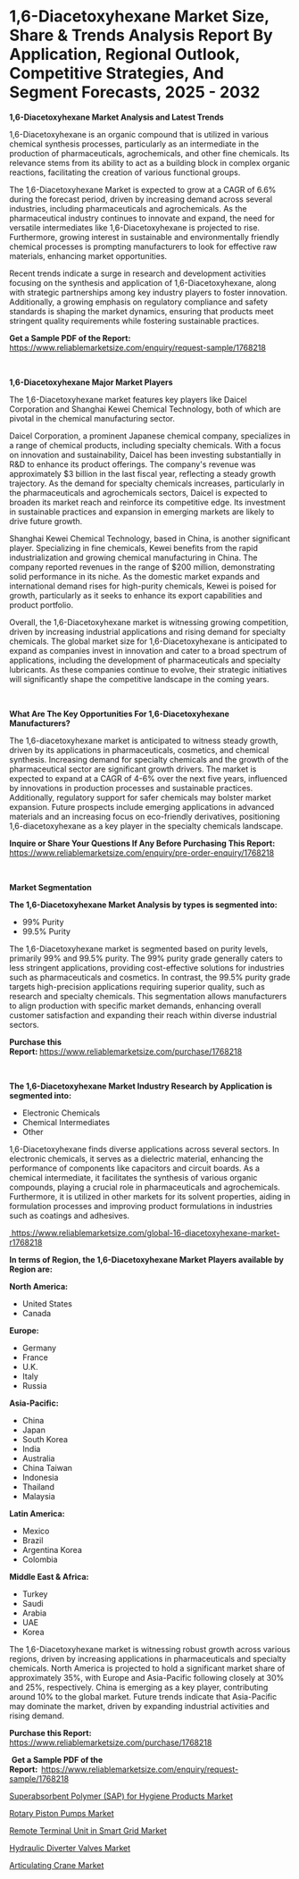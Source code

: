<p><h1>1,6-Diacetoxyhexane Market Size, Share & Trends Analysis Report By Application, Regional Outlook, Competitive Strategies, And Segment Forecasts, 2025 - 2032</h1></p><p><strong>1,6-Diacetoxyhexane Market Analysis and Latest Trends</strong></p>
<p><p>1,6-Diacetoxyhexane is an organic compound that is utilized in various chemical synthesis processes, particularly as an intermediate in the production of pharmaceuticals, agrochemicals, and other fine chemicals. Its relevance stems from its ability to act as a building block in complex organic reactions, facilitating the creation of various functional groups.</p><p>The 1,6-Diacetoxyhexane Market is expected to grow at a CAGR of 6.6% during the forecast period, driven by increasing demand across several industries, including pharmaceuticals and agrochemicals. As the pharmaceutical industry continues to innovate and expand, the need for versatile intermediates like 1,6-Diacetoxyhexane is projected to rise. Furthermore, growing interest in sustainable and environmentally friendly chemical processes is prompting manufacturers to look for effective raw materials, enhancing market opportunities.</p><p>Recent trends indicate a surge in research and development activities focusing on the synthesis and application of 1,6-Diacetoxyhexane, along with strategic partnerships among key industry players to foster innovation. Additionally, a growing emphasis on regulatory compliance and safety standards is shaping the market dynamics, ensuring that products meet stringent quality requirements while fostering sustainable practices.</p></p>
<p><strong>Get a Sample PDF of the Report:&nbsp;</strong> <a href="https://www.reliablemarketsize.com/enquiry/request-sample/1768218?utm_campaign=2034&utm_medium=2&utm_source=Github&utm_content=ia&utm_term=25032025&utm_id=16-diacetoxyhexane">https://www.reliablemarketsize.com/enquiry/request-sample/1768218</a></p>
<p>&nbsp;</p>
<p><strong>1,6-Diacetoxyhexane Major Market Players</strong></p>
<p><p>The 1,6-Diacetoxyhexane market features key players like Daicel Corporation and Shanghai Kewei Chemical Technology, both of which are pivotal in the chemical manufacturing sector. </p><p>Daicel Corporation, a prominent Japanese chemical company, specializes in a range of chemical products, including specialty chemicals. With a focus on innovation and sustainability, Daicel has been investing substantially in R&D to enhance its product offerings. The company's revenue was approximately $3 billion in the last fiscal year, reflecting a steady growth trajectory. As the demand for specialty chemicals increases, particularly in the pharmaceuticals and agrochemicals sectors, Daicel is expected to broaden its market reach and reinforce its competitive edge. Its investment in sustainable practices and expansion in emerging markets are likely to drive future growth.</p><p>Shanghai Kewei Chemical Technology, based in China, is another significant player. Specializing in fine chemicals, Kewei benefits from the rapid industrialization and growing chemical manufacturing in China. The company reported revenues in the range of $200 million, demonstrating solid performance in its niche. As the domestic market expands and international demand rises for high-purity chemicals, Kewei is poised for growth, particularly as it seeks to enhance its export capabilities and product portfolio.</p><p>Overall, the 1,6-Diacetoxyhexane market is witnessing growing competition, driven by increasing industrial applications and rising demand for specialty chemicals. The global market size for 1,6-Diacetoxyhexane is anticipated to expand as companies invest in innovation and cater to a broad spectrum of applications, including the development of pharmaceuticals and specialty lubricants. As these companies continue to evolve, their strategic initiatives will significantly shape the competitive landscape in the coming years.</p></p>
<p>&nbsp;</p>
<p><strong>What Are The Key Opportunities For 1,6-Diacetoxyhexane Manufacturers?</strong></p>
<p><p>The 1,6-diacetoxyhexane market is anticipated to witness steady growth, driven by its applications in pharmaceuticals, cosmetics, and chemical synthesis. Increasing demand for specialty chemicals and the growth of the pharmaceutical sector are significant growth drivers. The market is expected to expand at a CAGR of 4-6% over the next five years, influenced by innovations in production processes and sustainable practices. Additionally, regulatory support for safer chemicals may bolster market expansion. Future prospects include emerging applications in advanced materials and an increasing focus on eco-friendly derivatives, positioning 1,6-diacetoxyhexane as a key player in the specialty chemicals landscape.</p></p>
<p><strong>Inquire or Share Your Questions If Any Before Purchasing This Report:</strong> <a href="https://www.reliablemarketsize.com/enquiry/pre-order-enquiry/1768218?utm_campaign=2034&utm_medium=2&utm_source=Github&utm_content=ia&utm_term=25032025&utm_id=16-diacetoxyhexane">https://www.reliablemarketsize.com/enquiry/pre-order-enquiry/1768218</a></p>
<p>&nbsp;</p>
<p><strong>Market Segmentation</strong></p>
<p><strong>The 1,6-Diacetoxyhexane Market Analysis by types is segmented into:</strong></p>
<p><ul><li>99% Purity</li><li>99.5% Purity</li></ul></p>
<p><p>The 1,6-Diacetoxyhexane market is segmented based on purity levels, primarily 99% and 99.5% purity. The 99% purity grade generally caters to less stringent applications, providing cost-effective solutions for industries such as pharmaceuticals and cosmetics. In contrast, the 99.5% purity grade targets high-precision applications requiring superior quality, such as research and specialty chemicals. This segmentation allows manufacturers to align production with specific market demands, enhancing overall customer satisfaction and expanding their reach within diverse industrial sectors.</p></p>
<p><strong>Purchase this Report:&nbsp;</strong><a href="https://www.reliablemarketsize.com/purchase/1768218?utm_campaign=2034&utm_medium=2&utm_source=Github&utm_content=ia&utm_term=25032025&utm_id=16-diacetoxyhexane">https://www.reliablemarketsize.com/purchase/1768218</a></p>
<p>&nbsp;</p>
<p><strong>The 1,6-Diacetoxyhexane Market Industry Research by Application is segmented into:</strong></p>
<p><ul><li>Electronic Chemicals</li><li>Chemical Intermediates</li><li>Other</li></ul></p>
<p><p>1,6-Diacetoxyhexane finds diverse applications across several sectors. In electronic chemicals, it serves as a dielectric material, enhancing the performance of components like capacitors and circuit boards. As a chemical intermediate, it facilitates the synthesis of various organic compounds, playing a crucial role in pharmaceuticals and agrochemicals. Furthermore, it is utilized in other markets for its solvent properties, aiding in formulation processes and improving product formulations in industries such as coatings and adhesives.</p></p>
<p><a href="https://www.reliablemarketsize.com/global-16-diacetoxyhexane-market-r1768218?utm_campaign=2034&utm_medium=2&utm_source=Github&utm_content=ia&utm_term=25032025&utm_id=16-diacetoxyhexane">&nbsp;https://www.reliablemarketsize.com/global-16-diacetoxyhexane-market-r1768218</a></p>
<p><strong>In terms of Region, the 1,6-Diacetoxyhexane Market Players available by Region are:</strong></p>
<p>
    <p> <strong> North America: </strong>
        <ul>
            <li>United States</li>
            <li>Canada</li>
        </ul>
        </p> 
    <p> <strong> Europe: </strong>
        <ul>
            <li>Germany</li>
            <li>France</li>
            <li>U.K.</li>
            <li>Italy</li>
            <li>Russia</li>
        </ul>
        </p> 
    <p> <strong> Asia-Pacific: </strong>
        <ul>
            <li>China</li>
            <li>Japan</li>
            <li>South Korea</li>
            <li>India</li>
            <li>Australia</li>
            <li>China Taiwan</li>
            <li>Indonesia</li>
            <li>Thailand</li>
            <li>Malaysia</li>
        </ul>
        </p> 
    <p> <strong> Latin America: </strong>
        <ul>
            <li>Mexico</li>
            <li>Brazil</li>
            <li>Argentina Korea</li>
            <li>Colombia</li>
        </ul>
        </p> 
    <p> <strong> Middle East & Africa: </strong>
        <ul>
            <li>Turkey</li>
            <li>Saudi</li>
            <li>Arabia</li>
            <li>UAE</li>
            <li>Korea</li>
        </ul>
    </p>
    </p>
<p><p>The 1,6-Diacetoxyhexane market is witnessing robust growth across various regions, driven by increasing applications in pharmaceuticals and specialty chemicals. North America is projected to hold a significant market share of approximately 35%, with Europe and Asia-Pacific following closely at 30% and 25%, respectively. China is emerging as a key player, contributing around 10% to the global market. Future trends indicate that Asia-Pacific may dominate the market, driven by expanding industrial activities and rising demand.</p></p>
<p><strong>Purchase this Report: </strong><a href="https://www.reliablemarketsize.com/purchase/1768218?utm_campaign=2034&utm_medium=2&utm_source=Github&utm_content=ia&utm_term=25032025&utm_id=16-diacetoxyhexane">https://www.reliablemarketsize.com/purchase/1768218</a></p>
<p>&nbsp;<strong>Get a Sample PDF of the Report:&nbsp;&nbsp;</strong><a href="https://www.reliablemarketsize.com/enquiry/request-sample/1768218?utm_campaign=2034&utm_medium=2&utm_source=Github&utm_content=ia&utm_term=25032025&utm_id=16-diacetoxyhexane">https://www.reliablemarketsize.com/enquiry/request-sample/1768218</a></p>
<p><strong></strong></p>
<p><p><a href="https://github.com/sokurgleyde/Market-Research-Report-List-1/blob/main/superabsorbent-polymer-sap-for-hygiene-products-market.md?utm_campaign=2034&utm_medium=2&utm_source=Github&utm_content=ia&utm_term=25032025&utm_id=16-diacetoxyhexane">Superabsorbent Polymer (SAP) for Hygiene Products Market</a></p><p><a href="https://www.linkedin.com/pulse/how-rotary-piston-pumps-market-projected-soar-size-share-77-vlxff?utm_campaign=2034&utm_medium=2&utm_source=Github&utm_content=ia&utm_term=25032025&utm_id=16-diacetoxyhexane">Rotary Piston Pumps Market</a></p><p><a href="https://github.com/chlihakwatsi/Market-Research-Report-List-1/blob/main/remote-terminal-unit-in-smart-grid-market.md?utm_campaign=2034&utm_medium=2&utm_source=Github&utm_content=ia&utm_term=25032025&utm_id=16-diacetoxyhexane">Remote Terminal Unit in Smart Grid Market</a></p><p><a href="https://www.linkedin.com/pulse/hydraulic-diverter-valves-market-trends-share-analysis-size-aasof?utm_campaign=2034&utm_medium=2&utm_source=Github&utm_content=ia&utm_term=25032025&utm_id=16-diacetoxyhexane">Hydraulic Diverter Valves Market</a></p><p><a href="https://www.linkedin.com/pulse/unlocking-insights-articulating-crane-market-2025-2032-96-cagr-b9kwf?utm_campaign=2034&utm_medium=2&utm_source=Github&utm_content=ia&utm_term=25032025&utm_id=16-diacetoxyhexane">Articulating Crane Market</a></p></p>